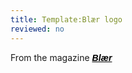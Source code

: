 ```yaml
---
title: Template:Blær logo
reviewed: no
---
```

<vocabulary>
</vocabulary>
From the magazine <a href="http://blaer.is/" style="color: black;font-family:sans-serif;font-weight: bold;"><i>Blær</i></a>
